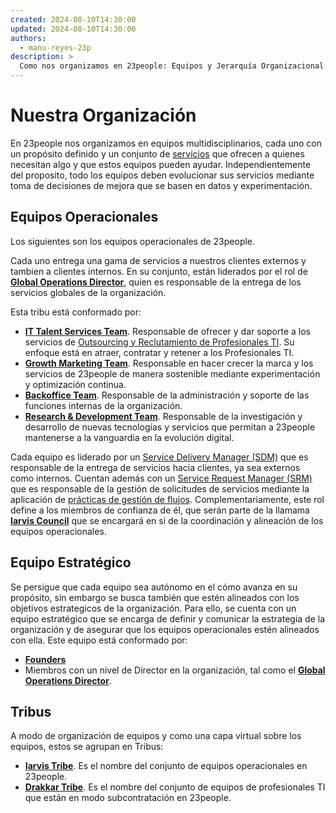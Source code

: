 ```yaml
---
created: 2024-08-10T14:30:00
updated: 2024-08-10T14:30:00
authors:
  - manu-reyes-23p
description: >
  Como nos organizamos en 23people: Equipos y Jerarquía Organizacional.
---
```


# Nuestra Organización

En 23people nos organizamos en equipos multidisciplinarios, cada uno con un propósito definido y un conjunto de [servicios](../notes/servicio.md) que ofrecen a quienes necesitan algo y que estos equipos pueden ayudar. Independientemente del proposito, todo los equipos deben evolucionar sus servicios mediante toma de decisiones de mejora que se basen en datos y experimentación.

## Equipos Operacionales

Los siguientes son los equipos operacionales de 23people.

Cada uno entrega una gama de servicios a nuestros clientes externos y tambien a clientes internos. En su conjunto, están liderados por el rol de [**Global Operations Director**](roles/operations-director), quien es responsable de la entrega de los servicios globales de la organización.

Esta tribu está conformado por:

- [**IT Talent Services Team**](teams/it-talent-services). Responsable de ofrecer y dar soporte a los servicios de [Outsourcing y Reclutamiento de Profesionales TI](/). Su enfoque está en atraer, contratar y retener a los Profesionales TI.
- [**Growth Marketing Team**](teams/growth-marketing). Responsable en hacer crecer la marca y los servicios de 23people de manera sostenible mediante experimentación y optimización continua.
- [**Backoffice Team**](teams/backoffice). Responsable de la administración y soporte de las funciones internas de la organización.
- [**Research & Development Team**](teams/research-development). Responsable de la investigación y desarrollo de nuevas tecnologías y servicios que permitan a 23people mantenerse a la vanguardia en la evolución digital.

Cada equipo es liderado por un [Service Delivery Manager (SDM)](roles/service-delivery-manager) que es responsable de la entrega de servicios hacia clientes, ya sea externos como internos. Cuentan además con un [Service Request Manager (SRM)](roles/service-request-manager) que es responsable de la gestión de solicitudes de servicios mediante la aplicación de [prácticas de gestión de flujos](../practices/gestionar-trabajo-con-flujos.md). Complementariamente, este rol define a los miembros de confianza de él, que serán parte de la llamama [**Iarvis Council**](teams/iarvis-council) que se encargará en si de la coordinación y alineación de los equipos operacionales.

## Equipo Estratégico

Se persigue que cada equipo sea autónomo en el cómo avanza en su propósito, sin embargo se busca también que estén alineados con los objetivos estrategicos de la organización. Para ello, se cuenta con un equipo estratégico que se encarga de definir y comunicar la estrategia de la organización y de asegurar que los equipos operacionales estén alineados con ella. Este equipo está conformado por:

- [**Founders**](roles/founders)
- Miembros con un nivel de Director en la organización, tal como el [**Global Operations Director**](roles/operations-director).

## Tribus

A modo de organización de equipos y como una capa virtual sobre los equipos, estos se agrupan en Tribus:

- [**Iarvis Tribe**](tribes/iarvis). Es el nombre del conjunto de equipos operacionales en 23people.
- [**Drakkar Tribe**](tribes/drakkar). Es el nombre del conjunto de equipos de profesionales TI que están en modo subcontratación en 23people.
